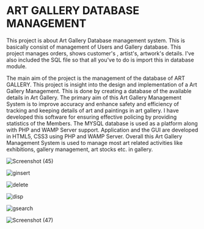 # ART GALLERY DATABASE MANAGEMENT
This project is about Art Gallery Database management system. This is basically consist of management of Users and Gallery database. This project manages orders, shows customer's , artist's, artwork's details.
I've also included the SQL file so that all you've to do is import this in database module.
 
The main aim of the project is the management of the database of ART GALLERY.
This project is insight into the design and implementation of a Art Gallery Management. This is done by creating a database of the available details in Art Gallery. The primary aim of this Art Gallery Management System is to improve accuracy and enhance safety and efficiency of tracking and keeping details of art and paintings in art gallery. I have developed this software for ensuring effective policing by providing statistics of the Members.
The MYSQL database is used as a platform along with PHP and WAMP Server support. Application and the GUI are developed in HTML5, CSS3 using PHP and WAMP Server.
Overall this Art Gallery Management System is used to manage most art related activities like exhibitions, gallery management, art stocks etc. in gallery.


![Screenshot (45)](https://user-images.githubusercontent.com/50083243/125848798-32056b74-89d5-4287-a3c3-d850d9d5c19d.png)

![ginsert](https://user-images.githubusercontent.com/50083243/125848794-d653a71b-74ea-46d2-a8e1-5787352f8432.png)

![delete](https://user-images.githubusercontent.com/50083243/125848787-6a2e4438-b2f0-4b04-8042-53998948dc37.png)

![disp](https://user-images.githubusercontent.com/50083243/125848792-981211a6-193d-4b32-b9d3-788a591a6e1c.png)

![gsearch](https://user-images.githubusercontent.com/50083243/125848795-4be145d9-18a6-4c64-a6ce-fbc55a9bd338.png)


![Screenshot (47)](https://user-images.githubusercontent.com/50083243/125848799-b37f25a3-7851-4ca9-b937-1b560812daed.png)
